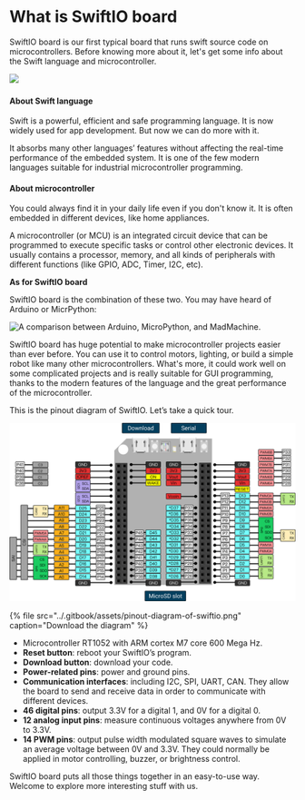 # What is SwiftIO board

SwiftIO board is our first typical board that runs swift source code on microcontrollers. Before knowing more about it, let's get some info about the Swift language and microcontroller.

![](https://static.wixstatic.com/media/ccab1c_247c008846064e94ba0c4a5e63845e39~mv2_d_2336_1558_s_2.png/v1/fit/w_300,h_300,al_c,q_5/file.png)

#### About Swift language

Swift is a powerful, efficient and safe programming language. It is now widely used for app development. But now we can do more with it.

It absorbs many other languages’ features without affecting the real-time performance of the embedded system. It is one of the few modern languages suitable for industrial microcontroller programming.

#### About microcontroller

You could always find it in your daily life even if you don't know it. It is often embedded in different devices, like home appliances. 

A microcontroller \(or MCU\) is an integrated circuit device that can be programmed to execute specific tasks or control other electronic devices. It usually contains a processor, memory, and all kinds of peripherals with different functions \(like GPIO, ADC, Timer, I2C, etc\). 

**As for SwiftIO board**

SwiftIO board is the combination of these two. You may have heard of Arduino or MicrPython:

![A comparison between Arduino, MicroPython, and MadMachine.](https://static.wixstatic.com/media/ccab1c_b9bb5de391434dadb287c5a18cb83223~mv2.jpg/v1/fill/w_740,h_313,al_c,q_90,usm_0.66_1.00_0.01/ccab1c_b9bb5de391434dadb287c5a18cb83223~mv2.webp)

SwiftIO board has huge potential to make microcontroller projects easier than ever before. You can use it to control motors, lighting, or build a simple robot like many other microcontrollers. What's more, it could work well on some complicated projects and is really suitable for GUI programming, thanks to the modern features of the language and the great performance of the microcontroller. 

This is the pinout diagram of SwiftIO. Let’s take a quick tour. 

![](../.gitbook/assets/pinout-diagram-of-swiftio%20%281%29.png)

{% file src="../.gitbook/assets/pinout-diagram-of-swiftio.png" caption="Download the diagram" %}

* Microcontroller RT1052 with ARM cortex M7 core 600 Mega Hz.
* **Reset button**: reboot your SwiftIO’s program.
* **Download button**: download your code.
* **Power-related pins**: power and ground pins.
* **Communication interfaces**: including I2C, SPI, UART, CAN. They allow the board to send and receive data in order to communicate with different devices.
* **46 digital pins**: output 3.3V for a digital 1, and 0V for a digital 0.
* **12 analog input pins**: measure continuous voltages anywhere from 0V to 3.3V.
* **14 PWM pins**: output pulse width modulated square waves to simulate an average voltage between 0V and 3.3V. They could normally be applied in motor controlling, buzzer, or brightness control.

SwiftIO board puts all those things together in an easy-to-use way. Welcome to explore more interesting stuff with us.

